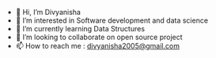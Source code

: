 - 👋 Hi, I’m Divyanisha
- 👀 I’m interested in Software development and data science 
- 🌱 I’m currently learning Data Structures 
- 💞️ I’m looking to collaborate on open source project 
- 📫 How to reach me : divyanisha2005@gmail.com

<!---
Tonystark-300/Tonystark-300 is a ✨ special ✨ repository because its `README.md` (this file) appears on your GitHub profile.
You can click the Preview link to take a look at your changes.
--->

